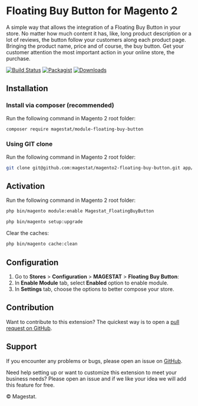 # Floating Buy Button for Magento 2

A simple way that allows the integration of a Floating Buy Button in your store. No matter how much content it has, like, long product description or a lot of reviews, the button follow your customers along each product page. Bringing the product name, price and of course, the buy button. Get your customer attention the most important action in your online store, the purchase.

[![Build Status](https://travis-ci.org/williankeller/magento2-floating-buy-button.svg?branch=develop)](https://travis-ci.org/williankeller/magento2-floating-buy-button) [![Packagist](https://img.shields.io/packagist/v/magestat/module-floating-buy-button.svg)](https://packagist.org/packages/magestat/module-floating-buy-button) [![Downloads](https://img.shields.io/packagist/dt/magestat/module-floating-buy-button.svg)](https://packagist.org/packages/magestat/module-floating-buy-button)

## Installation

### Install via composer (recommended)

Run the following command in Magento 2 root folder:
```sh
composer require magestat/module-floating-buy-button
```

### Using GIT clone

Run the following command in Magento 2 root folder:
```sh
git clone git@github.com:magestat/magento2-floating-buy-button.git app/code/Magestat/FloatingBuyButton
```

## Activation

Run the following command in Magento 2 root folder:
```sh
php bin/magento module:enable Magestat_FloatingBuyButton
```
```sh
php bin/magento setup:upgrade
```

Clear the caches:
```sh
php bin/magento cache:clean
```

## Configuration

1. Go to **Stores** > **Configuration** > **MAGESTAT** > **Floating Buy Button**:
2. In **Enable Module** tab, select **Enabled** option to enable module.
3. In **Settings** tab, choose the options to better compose your store.

## Contribution

Want to contribute to this extension? The quickest way is to open a [pull request on GitHub](https://help.github.com/articles/using-pull-requests).

## Support

If you encounter any problems or bugs, please open an issue on [GitHub](https://github.com/magestat/magento2-floating-buy-button/issues).

Need help setting up or want to customize this extension to meet your business needs? Please open an issue and if we like your idea we will add this feature for free.

© Magestat.

